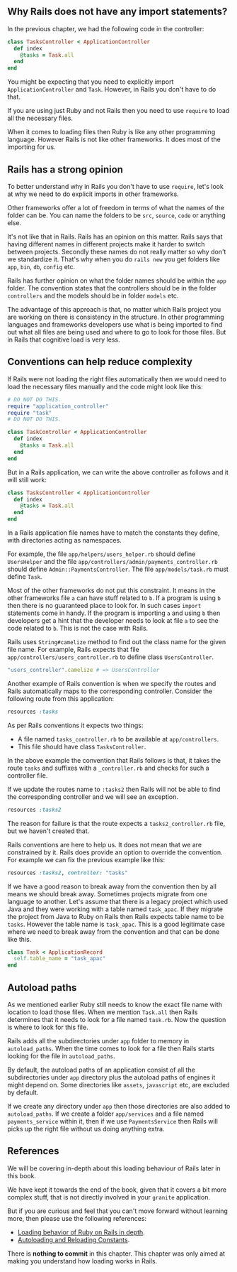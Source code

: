 ## Why Rails does not have any import statements?

In the previous chapter, we had the following code in the controller:

```ruby
class TasksController < ApplicationController
  def index
    @tasks = Task.all
  end
end
```

You might be expecting that you need to explicitly import
`ApplicationController` and `Task`. However, in Rails you don't have to do that.

If you are using just Ruby and not Rails then you need to use `require` to load
all the necessary files.

When it comes to loading files then Ruby is like any other programming language.
However Rails is not like other frameworks. It does most of the importing for
us.

## Rails has a strong opinion

To better understand why in Rails you don't have to use `require`, let's look at
why we need to do explicit imports in other frameworks.

Other frameworks offer a lot of freedom in terms of what the names of the folder
can be. You can name the folders to be `src`, `source`, `code` or anything else.

It's not like that in Rails. Rails has an opinion on this matter. Rails says
that having different names in different projects make it harder to switch
between projects. Secondly these names do not really matter so why don't we
standardize it. That's why when you do `rails new` you get folders like `app`,
`bin`, `db`, `config` etc.

Rails has further opinion on what the folder names should be within the `app`
folder. The convention states that the controllers should be in the folder
`controllers` and the models should be in folder `models` etc.

The advantage of this approach is that, no matter which Rails project you are
working on there is consistency in the structure. In other programming languages
and frameworks developers use what is being imported to find out what all files
are being used and where to go to look for those files. But in Rails that
cognitive load is very less.

## Conventions can help reduce complexity

If Rails were not loading the right files automatically then we would need to
load the necessary files manually and the code might look like this:

```ruby
# DO NOT DO THIS.
require "application_controller"
require "task"
# DO NOT DO THIS.

class TaskController < ApplicationController
  def index
    @tasks = Task.all
  end
end
```

But in a Rails application, we can write the above controller as follows and it
will still work:

```ruby
class TasksController < ApplicationController
  def index
    @tasks = Task.all
  end
end
```

In a Rails application file names have to match the constants they define, with
directories acting as namespaces.

For example, the file `app/helpers/users_helper.rb` should define `UsersHelper`
and the file `app/controllers/admin/payments_controller.rb` should define
`Admin::PaymentsController`. The file `app/models/task.rb` must define `Task`.

Most of the other frameworks do not put this constraint. It means in the other
frameworks file `a` can have stuff related to `b`. If a program is using `b`
then there is no guaranteed place to look for. In such cases `import` statements
come in handy. If the program is importing `a` and using `b` then developers get
a hint that the developer needs to look at file `a` to see the code related to
`b`. This is not the case with Rails.

Rails uses `String#camelize` method to find out the class name for the given
file name. For example, Rails expects that file
`app/controllers/users_controller.rb` to define class `UsersController`.

```ruby
"users_controller".camelize # => UsersController
```

Another example of Rails convention is when we specify the routes and Rails
automatically maps to the corresponding controller. Consider the following route
from this application:

```ruby
resources :tasks
```

As per Rails conventions it expects two things:

- A file named `tasks_controller.rb` to be available at `app/controllers`.
- This file should have class `TasksController`.

In the above example the convention that Rails follows is that, it takes the
route `tasks` and suffixes with a `_controller.rb` and checks for such a
controller file.

If we update the routes name to `:tasks2` then Rails will not be able to find
the corresponding controller and we will see an exception.

```ruby
resources :tasks2
```

The reason for failure is that the route expects a `tasks2_controller.rb` file,
but we haven't created that.

Rails conventions are here to help us. It does not mean that we are constrained
by it. Rails does provide an option to override the convention. For example we
can fix the previous example like this:

```ruby
resources :tasks2, controller: "tasks"
```

If we have a good reason to break away from the convention then by all means we
should break away. Sometimes projects migrate from one language to another.
Let's assume that there is a legacy project which used Java and they were
working with a table named `task_apac`. If they migrate the project from Java to
Ruby on Rails then Rails expects table name to be `tasks`. However the table
name is `task_apac`. This is a good legitimate case where we need to break away
from the convention and that can be done like this.

```ruby
class Task < ApplicationRecord
  self.table_name = "task_apac"
end
```

## Autoload paths

As we mentioned earlier Ruby still needs to know the exact file name with
location to load those files. When we mention `Task.all` then Rails determines
that it needs to look for a file named `task.rb`. Now the question is where to
look for this file.

Rails adds all the subdirectories under `app` folder to memory in
`autoload_paths`. When the time comes to look for a file then Rails starts
looking for the file in `autoload_paths`.

By default, the autoload paths of an application consist of all the
subdirectories under `app` directory plus the autoload paths of engines it might
depend on. Some directories like `assets`, `javascript` etc, are excluded by
default.

If we create any directory under `app` then those directories are also added to
`autoload_paths`. If we create a folder `app/services` and a file named
`payments_service` within it, then if we use `PaymentsService` then Rails will
picks up the right file without us doing anything extra.

## References

We will be covering in-depth about this loading behaviour of Rails later in this
book.

We have kept it towards the end of the book, given that it covers a bit more
complex stuff, that is not directly involved in your `granite` application.

But if you are curious and feel that you can't move forward without learning
more, then please use the following references:

- [Loading behavior of Ruby on Rails in depth](/learn-rubyonrails/loading-behavior-of-ruby-on-rails-in-depth).
- [Autoloading and Reloading Constants](https://guides.rubyonrails.org/autoloading_and_reloading_constants.html).

There is **nothing to commit** in this chapter. This chapter was only aimed at
making you understand how loading works in Rails.
